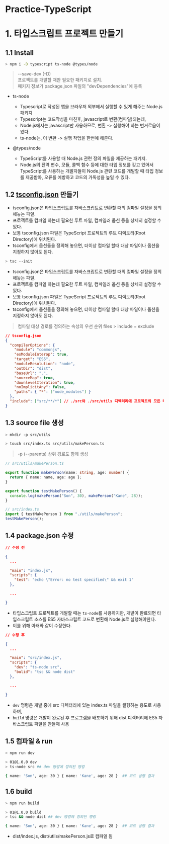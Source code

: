 # Practice-TypeScript

# 1. 타입스크립트 프로젝트 만들기

## 1.1 Install

```bash
> npm i -D typescript ts-node @types/node
```

> --save-dev (-D) <br>
> 프로젝트를 개발할 때만 필요한 패키지로 설치. <br>
> 패키지 정보가 package.json 파일의 "devDependencies"에 등록

- ts-node

  - Typescript로 작성된 앱을 브라우저 외부에서 실행할 수 있게 해주는 Node.js 패키지
  - Typescript는 코드작성을 마친후, javascript로 변환(컴파일)되는데,
  - Node.js에서는 javascript만 사용하므로, 변환 -> 실행해야 하는 번거로움이 있다.
  - ts-node는, 이 변환 -> 실행 작업을 한번에 해준다.

- @types/node
  - TypeScript를 사용할 때 Node.js 관련 정의 파일을 제공하는 패키지.
  - Node.js의 전역 변수, 모듈, 콜백 함수 등에 대한 타입 정보를 갖고 있어서 TypeScript를 사용하는 개발자들이 Node.js 관련 코드를 개발할 때 타입 정보를 제공받아, 오류를 예방하고 코드의 가독성을 높일 수 있다.

## 1.2 [tsconfig.json](https://www.typescriptlang.org/ko/docs/handbook/compiler-options.html) 만들기

- tsconfig.json은 타입스크립트를 자바스크립트로 변환할 때의 컴파일 설정을 정의 해놓는 파일.
- 프로젝트를 컴파일 하는데 필요한 루트 파일, 컴파일러 옵션 등을 상세히 설정할 수 있다.
- 보통 tsconfig.json 파일은 TypeScript 프로젝트의 루트 디렉토리(Root Directory)에 위치된다.
- tsconfig에서 옵션들을 정의해 놓으면, 더이상 컴파일 할때 대상 파일이나 옵션을 지정하지 않아도 된다.

```bash
> tsc --init
```

- tsconfig.json은 타입스크립트를 자바스크립트로 변환할 때의 컴파일 설정을 정의 해놓는 파일.
- 프로젝트를 컴파일 하는데 필요한 루트 파일, 컴파일러 옵션 등을 상세히 설정할 수 있다.
- 보통 tsconfig.json 파일은 TypeScript 프로젝트의 루트 디렉토리(Root Directory)에 위치된다.
- tsconfig에서 옵션들을 정의해 놓으면, 더이상 컴파일 할때 대상 파일이나 옵션을 지정하지 않아도 된다.

> 컴파일 대상 경로를 정의하는 속성의 우선 순위 files > include = exclude

```json
// tsconfig.json
{
  "compilerOptions": {
    "module": "commonjs",
    "esModuleInterop": true,
    "target": "ES5",
    "moduleResolution": "node",
    "outDir": "dist",
    "baseUrl": ".",
    "sourceMap": true,
    "downlevelIteration": true,
    "noImplicitAny": false,
    "paths": { "*": ["node_modules"] }
  },
  "include": ["src/**/*"] // ./src와 ./src/utils 디렉터리에 프로젝트의 모든 타입스크립트 소스 파일이 있다는 뜻
}
```

## 1.3 source file 생성

```bash
> mkdir -p src/utils

> touch src/index.ts src/utils/makePerson.ts
```

> -p (--parents) 상위 경로도 함께 생성

```typescript
// src/utils/makePerson.ts

export function makePerson(name: string, age: number) {
  return { name: name, age: age };
}

export function testMakePerson() {
  console.log(makePerson("Son", 30), makePerson("Kane", 28));
}
```

```typescript
// src/index.ts
import { testMakePerson } from "./utils/makePerson";
testMakePerson();
```

## 1.4 package.json 수정

```json
// 수정 전

{
  ...

  "main": "index.js",
  "scripts": {
    "test": "echo \"Error: no test specified\" && exit 1"
  },

  ...

}
```

- 타입스크립트 프로젝트를 개발할 때는 `ts-node`를 사용하지만, 개발이 완료되면 타입스크립트 소스를 ES5 자바스크립트 코드로 변환해 Node.js로 실행해야한다.
- 이를 위해 아래와 같이 수정한다.

```json
// 수정 후

{
  ...

  "main": "src/index.js",
  "scripts": {
    "dev": "ts-node src",
    "bulid": "tsc && node dist"
  },

  ...

}
```

- `dev` 명령은 개발 중에 src 디렉터리에 있는 index.ts 파일을 샐힝하는 용도로 사용하며,
- `build` 명령은 개발이 완료된 후 프로그램을 배포하기 위해 dist 디렉터리에 ES5 자바스크립트 파일을 만들때 사용

## 1.5 컴파일 & run

```bash
> npm run dev

> 01@1.0.0 dev
> ts-node src ## dev 명령에 정의된 명렁

{ name: 'Son', age: 30 } { name: 'Kane', age: 28 }  ## 코드 실행 결과
```

## 1.6 build

```bash
> npm run build

> 01@1.0.0 build
> tsc && node dist ## dev 명령에 정의된 명렁

{ name: 'Son', age: 30 } { name: 'Kane', age: 28 }  ## 코드 실행 결과
```

- dist/index.js, dist/utils/makePerson.js로 컴파일 됨
